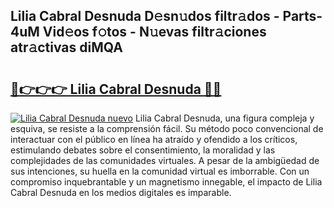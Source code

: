 ## Lilia Cabral Desnuda D𝚎sn𝚞dos filtr𝚊dos - Parts-4uM Vid𝚎os f𝚘tos - N𝚞evas filtr𝚊ciones atr𝚊ctivas diMQA

# <h2><a href="http://mb6kbn9.tromn.icu/?c=Lilia+Cabral+Desnuda">🔗👉👉👉 Lilia Cabral Desnuda 🔗🔗</a></h2>

[![Lilia Cabral Desnuda nuevo](https://i.imgur.com/pEAQMta.gif)](http://mb6kbn9.tromn.icu/?c=Lilia+Cabral+Desnuda)
Lilia Cabral Desnuda, una figura compleja y esquiva, se resiste a la comprensión fácil. Su método poco convencional de interactuar con el público en línea ha atraído y ofendido a los críticos, estimulando debates sobre el consentimiento, la moralidad y las complejidades de las comunidades virtuales. A pesar de la ambigüedad de sus intenciones, su huella en la comunidad virtual es imborrable. Con un compromiso inquebrantable y un magnetismo innegable, el impacto de Lilia Cabral Desnuda en los medios digitales es imparable.
